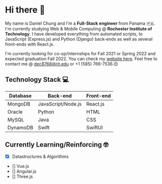 Hi there 👋
================
My name is Daniel Chung and I'm a **Full-Stack engineer** from Panama 🇵🇦. I'm currently studying Web & Mobile Computing @ **Rochester Institute of Technology**. I have developed everything from automated scripts, to JavaScript (Express.js) and Python (Django) back-ends as well as several front-ends with React.js. 

I'm currently looking for co-op/internships for Fall 2021 or Spring 2022 and expected graduation Fall 2022. You can check my [website here](https://dchung.me/). Feel free to contact me @ dec8768@rit.edu or +1 (585) 766-7536.😊

Technology Stack 💻
----
Database  | Back-end | Front-end
------------- | ------------- | -------------
MongoDB  | JavaScript/Node.js | React.js
Oracle  | Python  | HTML
MySQL  | Java  | CSS
DynamoDB  | Swift | SwiftUI

Currently Learning/Reinforcing 🤓
----
- [x] Datastructures & Algorithms 
- [] Vue.js 
- [] Angular.js
- [] Three.js
